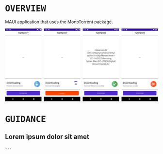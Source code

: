 # <samp>OVERVIEW</samp>

MAUI application that uses the MonoTorrent package.

<img src="assets/img1.png" width="23.875%"/><img src="assets/none.png" width="1.5%"/><img src="assets/img2.png" width="23.875%"/><img src="assets/none.png" width="1.5%"/><img src="assets/img3.png" width="23.875%"/><img src="assets/none.png" width="1.5%"/><img src="assets/img4.png" width="23.875%"/>

# <samp>GUIDANCE</samp>

## Lorem ipsum dolor sit amet

```shell
---
```
